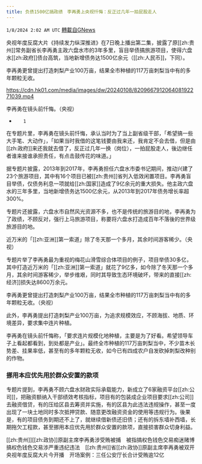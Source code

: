 ```yaml
---
title: 负债1500亿搞政绩　李再勇上央视忏悔：反正过几年一拍屁股走人
---
```

`1/8/2024 2:02 AM UTC` [轉載自GNews](https://gnews.org/articles/2195037)

央视年度反腐大片《持续发力纵深推进》在7日晚上播出第二集，披露了原[[zh:贵州]]常务副省长李再勇主政六盘水市的3年多里，盲目举债搞旅游项目，使得六盘水[[zh:政府]]债台高筑，当地新增债务达1500亿余元（[[zh:人民币]]，下同）。

李再勇更曾提出打造刺梨产业100万亩，结果全市种植的117万亩刺梨当中有的多年颗粒无收。

https://cdn.hk01.com/media/images/dw/20240108/820966791206408192271039.mp4

李再勇在镜头前忏悔。（央视）

+        1

在专题片里，李再勇在镜头前忏悔，承认当时为了当上副省级干部，「希望搞一些大手笔、大动作」，「如果当时我借的这笔钱要由我来还，我肯定不会去借，但是由[[zh:政府]]来还我就去借了，反正过几年一换（岗位），一拍屁股走人，後边继任者谁来接谁承担责任，有点击鼓传花的味道。」

据专题片披露，2013年到2017年，李再勇担任六盘水市委书记期间，推动兴建了23个旅游项目，其中有16个项目已被[[zh:贵州]]省列入低效闲置项目。李再勇盲目举债，仅债务利息一项就给[[zh:国家]]造成了9亿余元的重大损失。他主政六盘水的三年多里，当地新增债务达1500亿余元，从2013年到2017年债务增长率超300%。

专题片还披露，六盘水市自然风光资源不多，也不是传统的旅游目的地，李再勇为了政绩，不顾反对，强行上马旅游项目，称要将六盘水打造成百年不落後的世界级旅游目的地。

近万米的「[[zh:亚洲]]第一索道」除了冬天那一个多月，其余时间游客稀少。（央视）

专题片举了李再勇最为重视的梅花山滑雪综合体项目的例子，项目举债30多亿，其中打造近万米的「[[zh:亚洲]]第一索道」就花了9亿多，如今除了冬天那一个多月，其余时间游客稀少，举步维艰，同时其导致生态环境破坏，带来的直接[[zh:经济]]损失达8600万余元。

李再勇更曾提出打造刺梨产业100万亩，结果全市种植的117万亩刺梨当中有的多年颗粒无收。（央视）

此外，李再勇提出打造刺梨产业100万亩，为追求规模效应，不顾海拔、地质、环境差异，要求集中连片种植。

李再勇在镜头前忏悔称，「要求连片规模化地种植，主要是为了好看。希望领导车子上看起都看到，到处都是产业」。最终全市种植的117万亩刺梨当中，不少苗木长势差、挂果率低，甚至有的多年颗粒无收，如今已有四成农户自发砍掉刺梨改种别的作物。

### **挪用本应优先用於群众安置的款项**

专题片提到，李再勇不顾六盘水财政实际承载能力，新成立了6家融资平台[[zh:公司]]，把融资额纳入干部绩效考核指标，项目有的包装成企业项目要求[[zh:公司]]去融资借贷，有的压给区县去筹资并实施，有的区县为此违法违规操作，甚至一度出现了一块土地同时多次抵押贷款、随意更改融资资金的使用等违规行为。後果是，有的项目债务到期还不上了，就继续借新债还旧债；还有的拆东墙补西墙，长期拖欠工程款，甚至挪用本应优先用於群众安置的款项，直接损害群众切身利益。

[[zh:贵州]][[zh:政协]]原副主席李再勇涉受贿被捕　被指搞权色钱色交易痴迷赌博搞权色钱色交易涉严重违纪违法　[[zh:贵州]]省[[zh:政协]]原副主席李再勇被双开央视年度反腐大片今开播　开场案例：三任公安厅长合计受贿逾12亿
